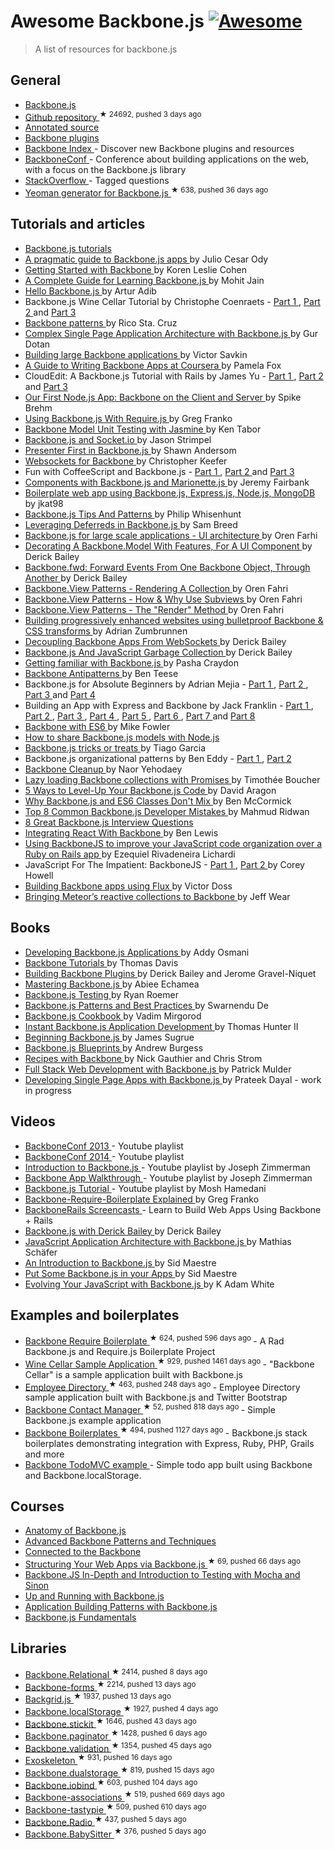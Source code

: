 <h1>
 Awesome Backbone.js
 <a href="https://github.com/sindresorhus/awesome">
  <img alt="Awesome" src="https://cdn.rawgit.com/sindresorhus/awesome/d7305f38d29fed78fa85652e3a63e154dd8e8829/media/badge.svg"/>
 </a>
</h1>
<blockquote>
 <p>
  A list of resources for backbone.js
 </p>
</blockquote>
<h2>
 General
</h2>
<ul>
 <li>
  <a href="http://backbonejs.org/">
   Backbone.js
  </a>
 </li>
 <li>
  <a href="https://github.com/jashkenas/backbone">
   Github repository
  </a>
  <sup>
   &#9733 24692, pushed 3 days ago
  </sup>
 </li>
 <li>
  <a href="http://backbonejs.org/docs/backbone.html">
   Annotated source
  </a>
 </li>
 <li>
  <a href="http://backplug.io/">
   Backbone plugins
  </a>
 </li>
 <li>
  <a href="https://backboneindex.com/">
   Backbone Index
  </a>
  - Discover new Backbone plugins and resources
 </li>
 <li>
  <a href="http://backboneconf.com/">
   BackboneConf
  </a>
  - Conference about building applications on the web, with a focus on the Backbone.js library
 </li>
 <li>
  <a href="http://stackoverflow.com/questions/tagged/backbone.js">
   StackOverflow
  </a>
  - Tagged questions
 </li>
 <li>
  <a href="https://github.com/yeoman/generator-backbone">
   Yeoman generator for Backbone.js
  </a>
  <sup>
   &#9733 638, pushed 36 days ago
  </sup>
 </li>
</ul>
<h2>
 Tutorials and articles
</h2>
<ul>
 <li>
  <a href="http://backbonetutorials.com/">
   Backbone.js tutorials
  </a>
 </li>
 <li>
  <a href="http://pragmatic-backbone.com/">
   A pragmatic guide to Backbone.js apps
  </a>
  by Julio Cesar Ody
 </li>
 <li>
  <a href="http://www.korenlc.com/backbone-js-tutorial-getting-started-with-backbone/">
   Getting Started with Backbone
  </a>
  by Koren Leslie Cohen
 </li>
 <li>
  <a href="http://www.codebeerstartups.com/2012/12/a-complete-guide-for-learning-backbone-js/">
   A Complete Guide for Learning Backbone.js
  </a>
  by Mohit Jain
 </li>
 <li>
  <a href="http://jasongiedymin.github.io/hello-backbonejs/">
   Hello Backbone.js
  </a>
  by Artur Adib
 </li>
 <li>
  Backbone.js Wine Cellar Tutorial by Christophe Coenraets -
  <a href="http://coenraets.org/blog/2011/12/backbone-js-wine-cellar-tutorial-part-1-getting-started/">
   Part 1
  </a>
  ,
  <a href="http://coenraets.org/blog/2011/12/backbone-js-wine-cellar-tutorial-part-2-crud/">
   Part 2
  </a>
  and
  <a href="http://coenraets.org/blog/2011/12/backbone-js-wine-cellar-tutorial-part-3-deep-linking-and-application-states/">
   Part 3
  </a>
 </li>
 <li>
  <a href="http://ricostacruz.com/backbone-patterns/">
   Backbone patterns
  </a>
  by Rico Sta. Cruz
 </li>
 <li>
  <a href="http://blog.soom.la/2013/10/complex-single-page-application.html">
   Complex Single Page Application Architecture with Backbone.js
  </a>
  by Gur Dotan
 </li>
 <li>
  <a href="http://victorsavkin.com/post/59496656297/building-large-backbone-applications">
   Building large Backbone applications
  </a>
  by Victor Savkin
 </li>
 <li>
  <a href="http://blog.pamelafox.org/2013/07/a-guide-to-writing-backbone-apps-at.html">
   A Guide to Writing Backbone Apps at Coursera
  </a>
  by Pamela Fox
 </li>
 <li>
  CloudEdit: A Backbone.js Tutorial with Rails by James Yu -
  <a href="http://www.jamesyu.org/2011/01/27/cloudedit-a-backbone-js-tutorial-by-example">
   Part 1
  </a>
  ,
  <a href="http://www.jamesyu.org/2011/02/09/backbone.js-tutorial-with-rails-part-2">
   Part 2
  </a>
  and
  <a href="http://www.jamesyu.org/2012/05/20/converting-cloudedit-from-backbone-to-parse/">
   Part 3
  </a>
 </li>
 <li>
  <a href="http://nerds.airbnb.com/weve-launched-our-first-nodejs-app-to-product/">
   Our First Node.js App: Backbone on the Client and Server
  </a>
  by Spike Brehm
 </li>
 <li>
  <a href="http://gregfranko.com/blog/using-backbone-dot-js-with-require-dot-js/">
   Using Backbone.js With Require.js
  </a>
  by Greg Franko
 </li>
 <li>
  <a href="http://blog.katworksgames.com/2013/03/30/bb_model_test_jasmine/">
   Backbone Model Unit Testing with Jasmine
  </a>
  by Ken Tabor
 </li>
 <li>
  <a href="http://developer.teradata.com/blog/jasonstrimpel/2011/11/backbone-js-and-socket-io">
   Backbone.js and Socket.io
  </a>
  by Jason Strimpel
 </li>
 <li>
  <a href="http://spin.atomicobject.com/2012/01/03/presenter-first-in-backbone-js/">
   Presenter First in Backbone.js
  </a>
  by Shawn Andersom
 </li>
 <li>
  <a href="http://www.artandlogic.com/blog/2014/06/websockets-for-backbone/">
   Websockets for Backbone
  </a>
  by Christopher Keefer
 </li>
 <li>
  Fun with CoffeeScript and Backbone.js -
  <a href="http://www.artandlogic.com/blog/2012/06/fun-with-coffeescript-and-backbone-js-part-1/">
   Part 1
  </a>
  ,
  <a href="http://www.artandlogic.com/blog/2012/06/fun-with-coffeescript-and-backbone-js-part-2/">
   Part 2
  </a>
  and
  <a href="http://www.artandlogic.com/blog/2012/06/fun-with-coffeescript-and-backbone-js-part-3/">
   Part 3
  </a>
 </li>
 <li>
  <a href="http://blog.jeremyfairbank.com/javascript/components-with-backbone-js-and-marionette-js/">
   Components with Backbone.js and Marionette.js
  </a>
  by Jeremy Fairbank
 </li>
 <li>
  <a href="http://kroltech.com/2013/12/boilerplate-web-app-using-backbone-js-expressjs-node-js-mongodb/">
   Boilerplate web app using Backbone.js, Express.js, Node.js, MongoDB
  </a>
  by jkat98
 </li>
 <li>
  <a href="http://www.smashingmagazine.com/2013/08/09/backbone-js-tips-patterns/">
   Backbone.js Tips And Patterns
  </a>
  by Philip Whisenhunt
 </li>
 <li>
  <a href="http://quickleft.com/blog/leveraging-deferreds-in-backbonejs">
   Leveraging Deferreds in Backbone.js
  </a>
  by Sam Breed
 </li>
 <li>
  <a href="http://orizens.com/wp/topics/backbone-js-for-large-scale-applications-ui-architecture/">
   Backbone.js for large scale applications - UI architecture
  </a>
  by Oren Farhi
 </li>
 <li>
  <a href="http://derickbailey.com/2014/09/09/decorating-a-backbone-model-with-features-for-a-ui-component/">
   Decorating A Backbone.Model With Features, For A UI Component
  </a>
  by Derick Bailey
 </li>
 <li>
  <a href="http://derickbailey.com/2014/05/13/backbone-fwd-forward-events-from-one-backbone-object-through-another/">
   Backbone.fwd: Forward Events From One Backbone Object, Through Another
  </a>
  by Derick Bailey
 </li>
 <li>
  <a href="http://orizens.com/wp/topics/backbone-view-patterns-rendering-a-collection/">
   Backbone.View Patterns - Rendering A Collection
  </a>
  by Oren Fahri
 </li>
 <li>
  <a href="http://orizens.com/wp/topics/backbone-view-patterns-how-why-to-use-subviews/">
   Backbone.View Patterns - How & Why Use Subviews
  </a>
  by Oren Fahri
 </li>
 <li>
  <a href="http://orizens.com/wp/topics/backbone-view-patterns-the-render-method/">
   Backbone.View Patterns - The "Render" Method
  </a>
  by Oren Fahri
 </li>
 <li>
  <a href="http://azumbrunnen.me/blog/building-progressively-enhanced-websites-with-bulletproof-backbone/">
   Building progressively enhanced websites using bulletproof Backbone & CSS transforms
  </a>
  by Adrian Zumbrunnen
 </li>
 <li>
  <a href="http://lostechies.com/derickbailey/2012/04/19/decoupling-backbone-apps-from-websockets/">
   Decoupling Backbone Apps From WebSockets
  </a>
  by Derick Bailey
 </li>
 <li>
  <a href="http://lostechies.com/derickbailey/2012/03/19/backbone-js-and-javascript-garbage-collection/">
   Backbone.js And JavaScript Garbage Collection
  </a>
  by Derick Bailey
 </li>
 <li>
  <a href="https://blog.safaribooksonline.com/2013/11/16/getting-familiar-with-backbone-js/">
   Getting familiar with Backbone.js
  </a>
  by Pasha Craydon
 </li>
 <li>
  <a href="http://blog.shinetech.com/2013/11/26/backbone-antipatterns/">
   Backbone Antipatterns
  </a>
  by Ben Teese
 </li>
 <li>
  Backbone.js for Absolute Beginners by Adrian Mejia -
  <a href="http://adrianmejia.com/blog/2012/09/11/backbone-dot-js-for-absolute-beginners-getting-started/">
   Part 1
  </a>
  ,
  <a href="http://adrianmejia.com/blog/2012/09/13/backbone-js-for-absolute-beginners-getting-started-part-2/">
   Part 2
  </a>
  ,
  <a href="http://adrianmejia.com/blog/2012/09/13/backbonejs-for-absolute-beginners-getting-started-part-3/">
   Part 3
  </a>
  and
  <a href="http://adrianmejia.com/blog/2012/09/13/backbone-js-for-absolute-beginners-getting-started-part-4/">
   Part 4
  </a>
 </li>
 <li>
  Building an App with Express and Backbone by Jack Franklin -
  <a href="http://javascriptplayground.com/blog/2013/02/express-backbone-application-part1">
   Part 1
  </a>
  ,
  <a href="http://javascriptplayground.com/blog/2013/02/building-an-app-with-express-and-backbone-part-2">
   Part 2
  </a>
  ,
  <a href="http://javascriptplayground.com/blog/2013/04/building-an-app-with-express-and-backbone-part-3">
   Part 3
  </a>
  ,
  <a href="http://javascriptplayground.com/blog/2013/07/building-an-app-with-express-and-backbone-part-4">
   Part 4
  </a>
  ,
  <a href="http://javascriptplayground.com/blog/2013/08/express-backbone-part5">
   Part 5
  </a>
  ,
  <a href="http://javascriptplayground.com/blog/2013/09/express-backbone-part6">
   Part 6
  </a>
  ,
  <a href="http://javascriptplayground.com/blog/2013/09/express-backbone-part7">
   Part 7
  </a>
  and
  <a href="http://javascriptplayground.com/blog/2013/10/express-backbone-part8">
   Part 8
  </a>
 </li>
 <li>
  <a href="http://mikefowler.me/2014/06/11/backbone-with-es6/">
   Backbone with ES6
  </a>
  by Mike Fowler
 </li>
 <li>
  <a href="http://amirmalik.net/2010/11/27/how-to-share-backbonejs-models-with-nodejs">
   How to share Backbone.js models with Node.js
  </a>
 </li>
 <li>
  <a href="http://tiagorg.github.io/talk-backbone-tricks-or-treats-html5devconf">
   Backbone.js tricks or treats
  </a>
  by Tiago Garcia
 </li>
 <li>
  Backbone.js organizational patterns by Ben Eddy -
  <a href="http://www.foraker.com/backbone-js-organizational-patterns/">
   Part 1
  </a>
  ,
  <a href="http://www.foraker.com/backbone-js-organizational-patterns-part-ii/">
   Part 2
  </a>
 </li>
 <li>
  <a href="http://www.webdeveasy.com/backbone-cleanup/">
   Backbone Cleanup
  </a>
  by Naor Yehodaey
 </li>
 <li>
  <a href="http://tech.adroll.com/blog/web/2013/11/12/lazyloading-backbone-collection-with-promises.html">
   Lazy loading Backbone collections with Promises
  </a>
  by Timothée Boucher
 </li>
 <li>
  <a href="https://blog.engineyard.com/2015/5-ways-to-level-up-your-backbone-code">
   5 Ways to Level-Up Your Backbone.js Code
  </a>
  by David Aragon
 </li>
 <li>
  <a href="http://benmccormick.org/2015/04/07/es6-classes-and-backbone-js/">
   Why Backbone.js and ES6 Classes Don't Mix
  </a>
  by Ben McCormick
 </li>
 <li>
  <a href="http://www.toptal.com/backbone-js/top-8-common-backbone-js-developer-mistakes">
   Top 8 Common Backbone.js Developer Mistakes
  </a>
  by Mahmud Ridwan
 </li>
 <li>
  <a href="http://www.toptal.com/backbone-js/interview-questions">
   8 Great Backbone.js Interview Questions
  </a>
 </li>
 <li>
  <a href="https://quickleft.com/blog/integrating-react-with-backbone/">
   Integrating React With Backbone
  </a>
  by Ben Lewis
 </li>
 <li>
  <a href="https://medium.com/@ezekielriva/using-backbonejs-to-improve-your-javascript-code-organization-over-a-ruby-on-rails-app-11784575a4f2">
   Using BackboneJS to improve your JavaScript code organization over a Ruby on Rails app
  </a>
  by Ezequiel Rivadeneira Lichardi
 </li>
 <li>
  JavaScript For The Impatient: BackboneJS -
  <a href="https://medium.com/@coreyhowell/javascript-for-the-impatient-backbonejs-part-1-7f4dba8fcea">
   Part 1
  </a>
  ,
  <a href="https://medium.com/@coreyhowell/javascript-for-the-impatient-backbonejs-part-2-a139df9bbbf0">
   Part 2
  </a>
  by Corey Howell
 </li>
 <li>
  <a href="https://medium.com/@victordoss/building-backbone-apps-using-flux-f656fd8a873a">
   Building Backbone apps using Flux
  </a>
  by Victor Doss
 </li>
 <li>
  <a href="https://mixmax.com/blog/meteor-and-backbone">
   Bringing Meteor’s reactive collections to Backbone
  </a>
  by Jeff Wear
 </li>
</ul>
<h2>
 Books
</h2>
<ul>
 <li>
  <a href="http://addyosmani.github.io/backbone-fundamentals/">
   Developing Backbone.js Applications
  </a>
  by Addy Osmani
 </li>
 <li>
  <a href="https://leanpub.com/backbonetutorials">
   Backbone Tutorials
  </a>
  by Thomas Davis
 </li>
 <li>
  <a href="https://leanpub.com/building-backbone-plugins">
   Building Backbone Plugins
  </a>
  by Derick Bailey and Jerome Gravel-Niquet
 </li>
 <li>
  <a href="http://www.amazon.com/dp/1783288493">
   Mastering Backbone.js
  </a>
  by Abiee Echamea
 </li>
 <li>
  <a href="http://backbone-testing.com/">
   Backbone.js Testing
  </a>
  by Ryan Roemer
 </li>
 <li>
  <a href="http://www.amazon.com/dp/1783283572">
   Backbone.js Patterns and Best Practices
  </a>
  by Swarnendu De
 </li>
 <li>
  <a href="http://www.amazon.com/dp/1782162720/">
   Backbone.js Cookbook
  </a>
  by Vadim Mirgorod
 </li>
 <li>
  <a href="http://www.amazon.com/dp/1782165665">
   Instant Backbone.js Application Development
  </a>
  by Thomas Hunter II
 </li>
 <li>
  <a href="http://www.amazon.com/dp/1430263342/">
   Beginning Backbone.js
  </a>
  by James Sugrue
 </li>
 <li>
  <a href="http://www.amazon.com/dp/1783286997/">
   Backbone.js Blueprints
  </a>
  by Andrew Burgess
 </li>
 <li>
  <a href="http://recipeswithbackbone.com/">
   Recipes with Backbone
  </a>
  by Nick Gauthier and Chris Strom
 </li>
 <li>
  <a href="http://shop.oreilly.com/product/0636920030799.do">
   Full Stack Web Development with Backbone.js
  </a>
  by Patrick Mulder
 </li>
 <li>
  <a href="https://singlepagebook.supportbee.com/">
   Developing Single Page Apps with Backbone.js
  </a>
  by Prateek Dayal - work in progress
 </li>
</ul>
<h2>
 Videos
</h2>
<ul>
 <li>
  <a href="https://www.youtube.com/playlist?list=PLlgxAbM67lYLJm9_Ub3gStXa2vjb51aUX">
   BackboneConf 2013
  </a>
  - Youtube playlist
 </li>
 <li>
  <a href="https://www.youtube.com/playlist?list=PLlgxAbM67lYIGw8DnANC7VgREbzJRQged">
   BackboneConf 2014
  </a>
  - Youtube playlist
 </li>
 <li>
  <a href="https://www.youtube.com/playlist?list=PLCE344BDBD8FAC282">
   Introduction to Backbone.js
  </a>
  - Youtube playlist by Joseph Zimmerman
 </li>
 <li>
  <a href="https://www.youtube.com/playlist?list=PL0C57F698BD4766B1">
   Backbone App Walkthrough
  </a>
  - Youtube playlist by Joseph Zimmerman
 </li>
 <li>
  <a href="http://www.youtube.com/playlist?list=PLTjRvDozrdlwn9IsHWEs9IQv3HQob4bH3">
   Backbone.js Tutorial
  </a>
  - Youtube playlist by Mosh Hamedani
 </li>
 <li>
  <a href="http://gregfranko.com/blog/backbone-require-boilerplate-explained/">
   Backbone-Require-Boilerplate Explained
  </a>
  by Greg Franko
 </li>
 <li>
  <a href="http://www.backbonerails.com/">
   BackboneRails Screencasts
  </a>
  - Learn to Build Web Apps Using Backbone + Rails
 </li>
 <li>
  <a href="https://www.youtube.com/watch?v=VERQEr-bVTs">
   Backbone.js with Derick Bailey
  </a>
  by Derick Bailey
 </li>
 <li>
  <a href="http://www.youtube.com/watch?v=PGgZ7qRvoGE">
   JavaScript Application Architecture with Backbone.js
  </a>
  by Mathias Schäfer
 </li>
 <li>
  <a href="http://www.youtube.com/watch?v=PcTVQyrWSSs">
   An Introduction to Backbone.js
  </a>
  by Sid Maestre
 </li>
 <li>
  <a href="http://www.youtube.com/watch?v=jM8KE_Fa6JI">
   Put Some Backbone.js in your Apps
  </a>
  by Sid Maestre
 </li>
 <li>
  <a href="http://wordpress.tv/2013/09/05/k-adam-white-evolving-your-javascript-with-backbone-js/">
   Evolving Your JavaScript with Backbone.js
  </a>
  by K Adam White
 </li>
</ul>
<h2>
 Examples and boilerplates
</h2>
<ul>
 <li>
  <a href="https://github.com/BoilerplateMVC/Backbone-Require-Boilerplate">
   Backbone Require Boilerplate
  </a>
  <sup>
   &#9733 624, pushed 596 days ago
  </sup>
  - A Rad Backbone.js and Require.js Boilerplate Project
 </li>
 <li>
  <a href="https://github.com/ccoenraets/backbone-cellar">
   Wine Cellar Sample Application
  </a>
  <sup>
   &#9733 929, pushed 1461 days ago
  </sup>
  - "Backbone Cellar" is a sample application built with Backbone.js
 </li>
 <li>
  <a href="https://github.com/ccoenraets/directory-backbone-bootstrap">
   Employee Directory
  </a>
  <sup>
   &#9733 463, pushed 248 days ago
  </sup>
  - Employee Directory sample application built with Backbone.js and Twitter Bootstrap
 </li>
 <li>
  <a href="https://github.com/dmytroyarmak/backbone-contact-manager">
   Backbone Contact Manager
  </a>
  <sup>
   &#9733 52, pushed 818 days ago
  </sup>
  - Simple Backbone.js example application
 </li>
 <li>
  <a href="https://github.com/addyosmani/backbone-boilerplates">
   Backbone Boilerplates
  </a>
  <sup>
   &#9733 494, pushed 1127 days ago
  </sup>
  - Backbone.js stack boilerplates demonstrating integration with Express, Ruby, PHP, Grails and more
 </li>
 <li>
  <a href="http://todomvc.com/examples/backbone/">
   Backbone TodoMVC example
  </a>
  - Simple todo app built using Backbone and Backbone.localStorage.
 </li>
</ul>
<h2>
 Courses
</h2>
<ul>
 <li>
  <a href="https://www.codeschool.com/courses/anatomy-of-backbone-js">
   Anatomy of Backbone.js
  </a>
 </li>
 <li>
  <a href="http://code.tutsplus.com/courses/advanced-backbone-patterns-and-techniques">
   Advanced Backbone Patterns and Techniques
  </a>
 </li>
 <li>
  <a href="http://code.tutsplus.com/courses/connected-to-the-backbone">
   Connected to the Backbone
  </a>
 </li>
 <li>
  <a href="https://github.com/hegdeashwin/Backbone">
   Structuring Your Web Apps via Backbone.js
  </a>
  <sup>
   &#9733 69, pushed 66 days ago
  </sup>
 </li>
 <li>
  <a href="https://frontendmasters.com/courses/backbone-js-in-depth-testing-mocha-sinon/">
   Backbone.JS In-Depth and Introduction to Testing with Mocha and Sinon
  </a>
 </li>
 <li>
  <a href="http://www.lynda.com/Backbonejs-tutorials/Up-Running-Backbonejs/163089-2.html">
   Up and Running with Backbone.js
  </a>
 </li>
 <li>
  <a href="http://www.pluralsight.com/courses/playing-with-backbonejs">
   Application Building Patterns with Backbone.js
  </a>
 </li>
 <li>
  <a href="http://www.pluralsight.com/courses/backbone-fundamentals">
   Backbone.js Fundamentals
  </a>
 </li>
</ul>
<h2>
 Libraries
</h2>
<ul>
 <li>
  <a href="https://github.com/PaulUithol/Backbone-relational">
   Backbone.Relational
  </a>
  <sup>
   &#9733 2414, pushed 8 days ago
  </sup>
 </li>
 <li>
  <a href="https://github.com/powmedia/backbone-forms">
   Backbone-forms
  </a>
  <sup>
   &#9733 2214, pushed 13 days ago
  </sup>
 </li>
 <li>
  <a href="https://github.com/wyuenho/backgrid">
   Backgrid.js
  </a>
  <sup>
   &#9733 1937, pushed 13 days ago
  </sup>
 </li>
 <li>
  <a href="https://github.com/jeromegn/Backbone.localStorage">
   Backbone.localStorage
  </a>
  <sup>
   &#9733 1927, pushed 4 days ago
  </sup>
 </li>
 <li>
  <a href="https://github.com/NYTimes/backbone.stickit">
   Backbone.stickit
  </a>
  <sup>
   &#9733 1646, pushed 43 days ago
  </sup>
 </li>
 <li>
  <a href="https://github.com/backbone-paginator/backbone.paginator">
   Backbone.paginator
  </a>
  <sup>
   &#9733 1428, pushed 6 days ago
  </sup>
 </li>
 <li>
  <a href="https://github.com/thedersen/backbone.validation">
   Backbone.validation
  </a>
  <sup>
   &#9733 1354, pushed 45 days ago
  </sup>
 </li>
 <li>
  <a href="https://github.com/paulmillr/exoskeleton">
   Exoskeleton
  </a>
  <sup>
   &#9733 931, pushed 16 days ago
  </sup>
 </li>
 <li>
  <a href="https://github.com/nilbus/Backbone.dualStorage">
   Backbone.dualstorage
  </a>
  <sup>
   &#9733 819, pushed 15 days ago
  </sup>
 </li>
 <li>
  <a href="https://github.com/noveogroup/backbone.iobind">
   Backbone.iobind
  </a>
  <sup>
   &#9733 603, pushed 104 days ago
  </sup>
 </li>
 <li>
  <a href="https://github.com/dhruvaray/backbone-associations">
   Backbone-associations
  </a>
  <sup>
   &#9733 519, pushed 669 days ago
  </sup>
 </li>
 <li>
  <a href="https://github.com/PaulUithol/backbone-tastypie">
   Backbone-tastypie
  </a>
  <sup>
   &#9733 509, pushed 610 days ago
  </sup>
 </li>
 <li>
  <a href="https://github.com/marionettejs/backbone.radio">
   Backbone.Radio
  </a>
  <sup>
   &#9733 437, pushed 5 days ago
  </sup>
 </li>
 <li>
  <a href="https://github.com/marionettejs/backbone.babysitter">
   Backbone.BabySitter
  </a>
  <sup>
   &#9733 376, pushed 5 days ago
  </sup>
 </li>
</ul>
